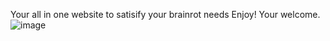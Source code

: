 Your all in one website to satisify your brainrot needs
Enjoy! Your welcome.
![image](https://github.com/user-attachments/assets/e0b9da6c-c47f-45e4-9d19-d7bd2c6a71eb)

